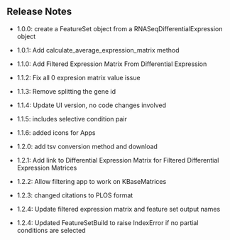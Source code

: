 ## Release Notes

- 1.0.0: create a FeatureSet object from a RNASeqDifferentialExpression object

- 1.0.1: Add calculate_average_expression_matrix method

- 1.1.0: Add Filtered Expression Matrix From Differential Expression 

- 1.1.2: Fix all 0 expresion matrix value issue

- 1.1.3: Remove splitting the gene id

- 1.1.4: Update UI version, no code changes involved

- 1.1.5: includes selective condition pair

- 1.1.6: added icons for Apps

- 1.2.0: add tsv conversion method and download

- 1.2.1: Add link to Differential Expression Matrix for Filtered Differential Expression Matrices

- 1.2.2: Allow filtering app to work on KBaseMatrices

- 1.2.3: changed citations to PLOS format 

- 1.2.4: Update filtered expression matrix and feature set output names

- 1.2.4: Updated FeatureSetBuild to raise IndexError if no partial conditions are selected 